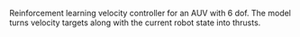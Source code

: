 Reinforcement learning velocity controller for an AUV with 6 dof. The model turns velocity targets along with the current robot state into thrusts.
